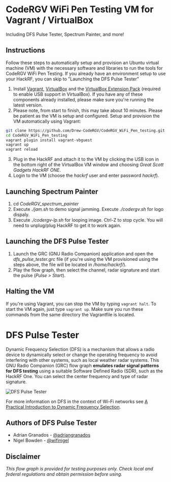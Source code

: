 # CodeRGV WiFi Pen Testing VM for Vagrant / VirtualBox

Including DFS Pulse Tester, Spectrum Painter, and more!

## Instructions

Follow these steps to automatically setup and provision an Ubuntu virtual machine (VM) with the necessary software and libraries to run the tools for CodeRGV WiFi Pen Testing. If you already have an environment setup to use your HackRF, you can skip to "Launching the DFS Pulse Tester"

1. Install [Vagrant](https://www.vagrantup.com/downloads.html), [VirtualBox](https://www.virtualbox.org/wiki/Downloads) and the [VirtualBox Extension Pack](https://www.virtualbox.org/wiki/Downloads) (required to enable USB support in VirtualBox). If you have any of these components already installed, please make sure you're running the latest version.
2. Please note, from start to finish, this may take about 10 minutes. Please be patient as the VM is setup and configured.
Setup and provision the VM automatically using Vagrant:
```bash
git clone https://github.com/Drew-CodeRGV/CodeRGV_WiFi_Pen_testing.git
cd CodeRGV_WiFi_Pen_testing
vagrant plugin install vagrant-vbguest
vagrant up
vagrant reload
```
3. Plug in the HackRF and attach it to the VM by clicking the USB icon in the bottom right of the VirtualBox VM window and choosing *Great Scott Gadgets HackRF ONE*.
4. Login to the VM (choose the *hackrf* user and enter password *hackrf*).

## Launching Spectrum Painter
1. cd *CodeRGV_spectrum_painter*
2. Execute *./jam.sh* to demo signal jamming. Execute *./codergv.sh* for logo dispaly.
3. Execute *./codergv-lp.sh* for looping image. Ctrl-Z to stop cycle. You will need to unplug/plug HackRF to get it to work again.

## Launching the DFS Pulse Tester
1. Launch the GRC (GNU Radio Companion) application and open the *dfs_pulse_tester.grc* file (if you're using the VM provisioned using the steps above, the file will be located in */home/hackrf/*).
2. Play the flow graph, then select the channel, radar signature and start the pulse (*Pulse > Start*).



## Halting the VM

If you're using Vagrant, you can stop the VM by typing ```vagrant halt```. To start the VM again, just type ```vagrant up```. Make sure you run these commands from the same directory the Vagrantfile is located.


# DFS Pulse Tester

Dynamic Frequency Selection (DFS) is a mechanism that allows a radio device to dynamically select or change the operating frequency to avoid interfering with other systems, such as local weather radar systems. This GNU Radio Companion (GRC) flow graph **emulates radar signal patterns for DFS testing** using a suitable Software Defined Radio (SDR), such as the HackRF One. You can select the center frequency and type of radar signature.

![DFS Pulse Tester](../master/dfs_pulse_tester.png "DFS Pulse Tester")

For more information on DFS in the context of Wi-Fi networks see [A Practical Introduction to Dynamic Frequency Selection](https://www.adriangranados.com/blog/practical-intro-dfs).



## Authors of DFS Pulse Tester

* Adrian Granados - [@adriangranados](https://twitter.com/adriangranados)
* Nigel Bowden - [@wifinigel](https://twitter.com/wifinigel)

## Disclaimer

*This flow graph is provided for testing purposes only. Check local and federal regulations and obtain permission before using.*
